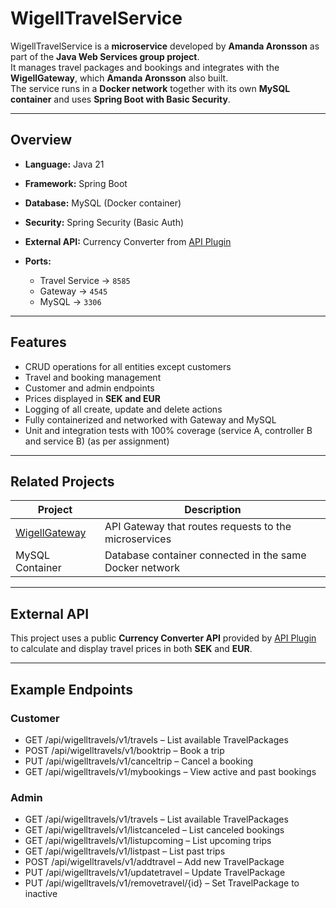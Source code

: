 # WigellTravelService

WigellTravelService is a **microservice** developed by **Amanda Aronsson** as part of the **Java Web Services group project**.  
It manages travel packages and bookings and integrates with the **WigellGateway**, which **Amanda Aronsson** also built.  
The service runs in a **Docker network** together with its own **MySQL container** and uses **Spring Boot with Basic Security**.

---

##  Overview

- **Language:** Java 21
- **Framework:** Spring Boot
- **Database:** MySQL (Docker container)
- **Security:** Spring Security (Basic Auth)
- **External API:** Currency Converter from [API Plugin](https://apiplugin.com/)

- **Ports:**
    - Travel Service → `8585`
    - Gateway → `4545`
    - MySQL → `3306`

---

##  Features

- CRUD operations for all entities except customers
- Travel and booking management
- Customer and admin endpoints
- Prices displayed in **SEK and EUR**
- Logging of all create, update and delete actions
- Fully containerized and networked with Gateway and MySQL
- Unit and integration tests with 100% coverage (service A, controller B and service B) (as per assignment)

---

##  Related Projects

| Project | Description |
|----------|-------------|
| [WigellGateway](https://github.com/Sommar-skog/WigellGateway) | API Gateway that routes requests to the microservices |
| MySQL Container | Database container connected in the same Docker network |

---

## External API

This project uses a public **Currency Converter API** provided by [API Plugin](https://apiplugin.com/)  
to calculate and display travel prices in both **SEK** and **EUR**.

---
## Example Endpoints

### Customer

- GET /api/wigelltravels/v1/travels – List available TravelPackages
- POST /api/wigelltravels/v1/booktrip – Book a trip
- PUT /api/wigelltravels/v1/canceltrip – Cancel a booking
- GET /api/wigelltravels/v1/mybookings – View active and past bookings

### Admin

- GET /api/wigelltravels/v1/travels – List available TravelPackages
- GET /api/wigelltravels/v1/listcanceled – List canceled bookings
- GET /api/wigelltravels/v1/listupcoming – List upcoming trips
- GET /api/wigelltravels/v1/listpast – List past trips
- POST /api/wigelltravels/v1/addtravel – Add new TravelPackage
- PUT /api/wigelltravels/v1/updatetravel – Update TravelPackage
- PUT /api/wigelltravels/v1/removetravel/{id} – Set TravelPackage to inactive

